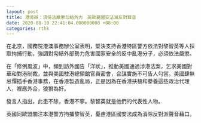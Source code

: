 ```yaml
---
layout: post
title: 港澳辦：須倚法嚴懲勾結外力　英歐憂國安法滅反對聲音
date: 2020-08-10 22:41:04.000000000 +08:00
categories: rthk
---
```


在北京，國務院港澳事務辦公室表明，堅決支持香港特區警方依法對黎智英等人採取拘捕行動，強調對勾結外部勢力危害國家安全的反中亂港分子，必須依法嚴懲。

在「修例風波」中，頻到訪外國告「洋狀」，推動美國通過涉港法案，乞求美國對華和對港制裁，並與美國駐港總領館官員密會，合謀實施不可告人勾當。美國肆無忌憚插手香港事務，在香港製造亂局，正是因為在香港扶植和豢養這些政治代理人，裡應外合，狼狽為奸。

發言人指出，此患不除，香港不寧。黎智英就是他們的代表性人物。

英國同歐盟關注本港警方拘捕黎智英，憂慮港區國安法成為消除反對派聲音藉口。
